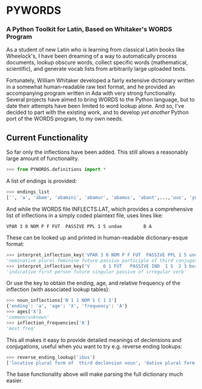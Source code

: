# PYWORDS

### A Python Toolkit for Latin, Based on Whitaker's WORDS Program

As a student of new Latin who is learning from classical Latin books like Wheelock's, I have been dreaming of a way to automatically process documents, lookup obscure words, collect specific words (mathematical, scientific), and generate vocab lists from arbitrarily large uploaded texts. 

Fortunately, William Whitaker developed a fairly extensive dictionary written in a somewhat human-readable raw text format, and he provided an accompanying program written in Ada with very strong functionality. Several projects have aimed to bring WORDS to the Python language, but to date their attempts have been limited to word lookup alone. And so, I've decided to part with the existing work, and to develop *yet another* Python port of the WORDS program, to my own needs. 

## Current Functionality

So far only the inflections have been added. This still allows a reasonably large amount of functionality. 

```python
>>> from PYWORDS.definitions import *
```

A list of endings is provided:

```python
>>> endings_list
['', 'a', 'abam', 'abamini', 'abamur', 'abamus', 'abant',...,'uus', 'yn', 'yos']
```

And while the WORDS file INFLECTS.LAT, which provides a comprehensive list of inflections in a simply coded plaintext file, uses lines like:

`VPAR 3 0 NOM P F FUT  PASSIVE PPL 1 5 undae        B A `

These can be looked up and printed in human-readable dictionary-esque format:

```python
>>> interpret_inflection_key('VPAR 3 0 NOM P F FUT  PASSIVE PPL 1 5 undae        B A ')
'nominative plural feminine future passive participle of third conjugation verb participle'
>>> interpret_inflection_key('V     6 1 FUT   PASSIVE IND  1 S  2 3 bor            X A')
'indicative first person future singular passive of irregular verb'
```

Or use the key to obtain the ending, age, and relative frequency of the inflection (with associated lookup tables):

```python
>>> noun_inflections['N 1 1 NOM S C 1 1']
{'ending': 'a', 'age': 'X', 'frequency': 'A'}
>>> ages['X']
'common/unknown'
>>> inflection_frequencies['A']
'most freq'
```

This all makes it easy to provide detailed meanings of declensions and conjugations, useful when you want to try e.g. reverse ending lookups:

```python
>>> reverse_ending_lookup('ibus')
['locative plural form of  third declension noun', 'dative plural form of  third declension noun', 'ablative plural form of  third declension noun', 'dative plural  form of third declension positive adjective', 'ablative plural  form of third declension positive adjective', 'numeral', 'numeral']
```

The base functionality above will make parsing the full dictionary much easier.